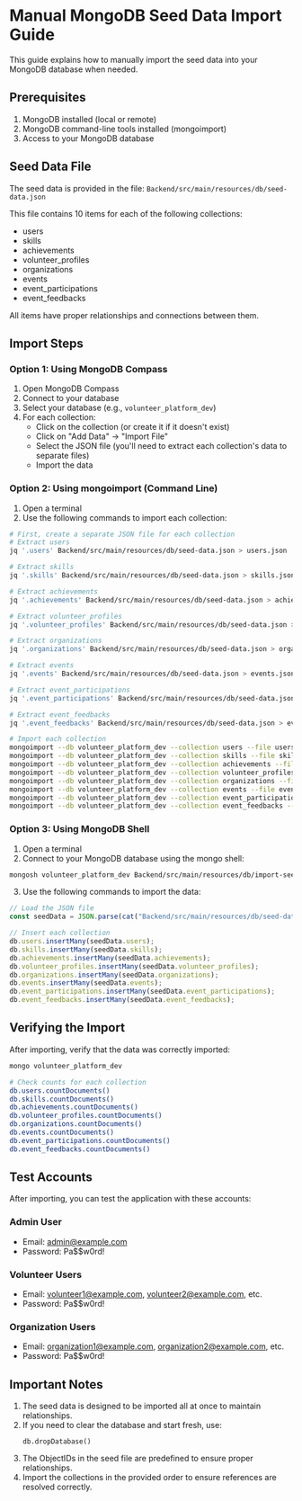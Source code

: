 # Manual MongoDB Seed Data Import Guide

This guide explains how to manually import the seed data into your MongoDB database when needed.

## Prerequisites

1. MongoDB installed (local or remote)
2. MongoDB command-line tools installed (mongoimport)
3. Access to your MongoDB database

## Seed Data File

The seed data is provided in the file: `Backend/src/main/resources/db/seed-data.json`

This file contains 10 items for each of the following collections:
- users
- skills
- achievements
- volunteer_profiles
- organizations
- events
- event_participations
- event_feedbacks

All items have proper relationships and connections between them.

## Import Steps

### Option 1: Using MongoDB Compass

1. Open MongoDB Compass
2. Connect to your database
3. Select your database (e.g., `volunteer_platform_dev`)
4. For each collection:
   - Click on the collection (or create it if it doesn't exist)
   - Click on "Add Data" → "Import File"
   - Select the JSON file (you'll need to extract each collection's data to separate files)
   - Import the data

### Option 2: Using mongoimport (Command Line)

1. Open a terminal
2. Use the following commands to import each collection:

```bash
# First, create a separate JSON file for each collection
# Extract users
jq '.users' Backend/src/main/resources/db/seed-data.json > users.json

# Extract skills
jq '.skills' Backend/src/main/resources/db/seed-data.json > skills.json

# Extract achievements
jq '.achievements' Backend/src/main/resources/db/seed-data.json > achievements.json

# Extract volunteer_profiles
jq '.volunteer_profiles' Backend/src/main/resources/db/seed-data.json > volunteer_profiles.json

# Extract organizations
jq '.organizations' Backend/src/main/resources/db/seed-data.json > organizations.json

# Extract events
jq '.events' Backend/src/main/resources/db/seed-data.json > events.json

# Extract event_participations
jq '.event_participations' Backend/src/main/resources/db/seed-data.json > event_participations.json

# Extract event_feedbacks
jq '.event_feedbacks' Backend/src/main/resources/db/seed-data.json > event_feedbacks.json

# Import each collection
mongoimport --db volunteer_platform_dev --collection users --file users.json --jsonArray
mongoimport --db volunteer_platform_dev --collection skills --file skills.json --jsonArray
mongoimport --db volunteer_platform_dev --collection achievements --file achievements.json --jsonArray
mongoimport --db volunteer_platform_dev --collection volunteer_profiles --file volunteer_profiles.json --jsonArray
mongoimport --db volunteer_platform_dev --collection organizations --file organizations.json --jsonArray
mongoimport --db volunteer_platform_dev --collection events --file events.json --jsonArray
mongoimport --db volunteer_platform_dev --collection event_participations --file event_participations.json --jsonArray
mongoimport --db volunteer_platform_dev --collection event_feedbacks --file event_feedbacks.json --jsonArray
```

### Option 3: Using MongoDB Shell

1. Open a terminal
2. Connect to your MongoDB database using the mongo shell:

```bash
mongosh volunteer_platform_dev Backend/src/main/resources/db/import-seed-data.js
```

3. Use the following commands to import the data:

```javascript
// Load the JSON file
const seedData = JSON.parse(cat("Backend/src/main/resources/db/seed-data.json"));

// Insert each collection
db.users.insertMany(seedData.users);
db.skills.insertMany(seedData.skills);
db.achievements.insertMany(seedData.achievements);
db.volunteer_profiles.insertMany(seedData.volunteer_profiles);
db.organizations.insertMany(seedData.organizations);
db.events.insertMany(seedData.events);
db.event_participations.insertMany(seedData.event_participations);
db.event_feedbacks.insertMany(seedData.event_feedbacks);
```

## Verifying the Import

After importing, verify that the data was correctly imported:

```bash
mongo volunteer_platform_dev

# Check counts for each collection
db.users.countDocuments()
db.skills.countDocuments()
db.achievements.countDocuments()
db.volunteer_profiles.countDocuments()
db.organizations.countDocuments()
db.events.countDocuments()
db.event_participations.countDocuments()
db.event_feedbacks.countDocuments()
```

## Test Accounts

After importing, you can test the application with these accounts:

### Admin User
- Email: admin@example.com
- Password: Pa$$w0rd!

### Volunteer Users
- Email: volunteer1@example.com, volunteer2@example.com, etc.
- Password: Pa$$w0rd!

### Organization Users
- Email: organization1@example.com, organization2@example.com, etc.
- Password: Pa$$w0rd!

## Important Notes

1. The seed data is designed to be imported all at once to maintain relationships.
2. If you need to clear the database and start fresh, use:
   ```
   db.dropDatabase()
   ```
3. The ObjectIDs in the seed file are predefined to ensure proper relationships.
4. Import the collections in the provided order to ensure references are resolved correctly. 